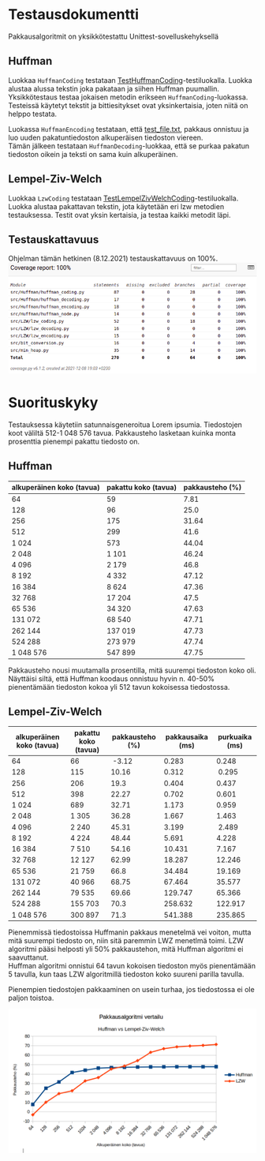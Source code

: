# Testausdokumentti

Pakkausalgoritmit on yksikkötestattu Unittest-sovelluskehyksellä

## Huffman
Luokkaa `HuffmanCoding` testataan [TestHuffmanCoding](https://github.com/asnabryg/Pakkausalgoritmi/blob/main/src/Huffman/tests/huffman_coding_test.py)-testiluokalla.
Luokka alustaa alussa tekstin joka pakataan ja siihen Huffman puumallin. Yksikkötestaus testaa jokaisen metodin erikseen `HuffmanCoding`-luokassa. Testeissä käytetyt tekstit ja bittiesitykset
ovat yksinkertaisia, joten niitä on helppo testata.  

Luokassa `HuffmanEncoding` testataan, että [test_file.txt](https://github.com/asnabryg/Pakkausalgoritmi/blob/main/src/Huffman/tests/test_file.txt), pakkaus onnistuu ja
luo uuden pakatuntiedoston alkuperäisen tiedoston viereen.  
Tämän jälkeen testataan `HuffmanDecoding`-luokkaa, että se purkaa pakatun tiedoston oikein ja teksti on sama kuin alkuperäinen.

## Lempel-Ziv-Welch
Luokkaa `LzwCoding` testataan [TestLempelZivWelchCoding](https://github.com/asnabryg/Pakkausalgoritmi/blob/main/src/LZW/tests/lzw_test.py)-testiluokalla.
Luokka alustaa pakattavan tekstin, jota käytetään eri lzw metodien testauksessa. Testit ovat yksin kertaisia, ja testaa kaikki metodit läpi.

## Testauskattavuus
Ohjelman tämän hetkinen (8.12.2021) testauskattavuus on 100%.
![testikattavuus](./kuvia/testikattavuus_8.12.2021.png)

# Suorituskyky
Testauksessa käytetiin satunnaisgeneroitua Lorem ipsumia. Tiedostojen koot väliltä 512-1 048 576 tavua. Pakkausteho lasketaan kuinka monta prosenttia pienempi pakattu tiedosto on.

##  Huffman
| alkuperäinen koko (tavua) | pakattu koko (tavua) | pakkausteho (%)|
|---|---|---|
| 64 | 59 | 7.81 |
| 128 | 96 | 25.0 |
| 256 | 175 | 31.64 |
| 512 | 299 | 41.6 |
| 1 024 | 573 | 44.04 |
| 2 048 | 1 101 | 46.24 |
| 4 096 | 2 179 | 46.8 |
| 8 192 | 4 332 | 47.12 |
| 16 384 | 8 624 | 47.36 |
| 32 768 | 17 204 | 47.5 |
| 65 536 | 34 320 | 47.63 |
| 131 072 | 68 540 | 47.71 |
| 262 144 | 137 019 | 47.73 |
| 524 288 | 273 979 | 47.74 |
| 1 048 576 | 547 899 | 47.75 |

Pakkausteho nousi muutamalla prosentilla, mitä suurempi tiedoston koko oli. Näyttäisi siltä, että Huffman koodaus onnistuu hyvin n. 40-50% pienentämään tiedoston kokoa yli 512 tavun kokoisessa tiedostossa.

## Lempel-Ziv-Welch
| alkuperäinen koko (tavua) | pakattu koko (tavua) | pakkausteho (%) | pakkausaika (ms) | purkuaika (ms) |
|---|---|---|---|---|
| 64 | 66 | -3.12 | 0.283 | 0.248 |
| 128 | 115 | 10.16 | 0.312 | 0.295 |
| 256 | 206 | 19.3 | 0.404 | 0.437 |
| 512 | 398 | 22.27 | 0.702 | 0.601 |
| 1 024 | 689 | 32.71 | 1.173 | 0.959 |
| 2 048 | 1 305 | 36.28 | 1.667 | 1.463 |
| 4 096 | 2 240 | 45.31 | 3.199 | 2.489 |
| 8 192 | 4 224 | 48.44 | 5.691 | 4.228 |
| 16 384 | 7 510 | 54.16 | 10.431 | 7.167 |
| 32 768 | 12 127 | 62.99 | 18.287 | 12.246 |
| 65 536 | 21 759 | 66.8 | 34.484 | 19.169 |
| 131 072 | 40 966 | 68.75 | 67.464 | 35.577 |
| 262 144 | 79 535 | 69.66 | 129.747 | 65.366 |
| 524 288 | 155 703 | 70.3 | 258.632 | 122.917 |
| 1 048 576 | 300 897 | 71.3 | 541.388 | 235.865 |

Pienemmissä tiedostoissa Huffmanin pakkaus menetelmä vei voiton, mutta mitä suurempi tiedosto on, niin sitä paremmin LWZ menetlmä toimi. LZW algoritmi pääsi helposti yli 50% pakkaustehon, mitä Huffman algoritmi ei saavuttanut.  
Huffman algoritmi onnistui 64 tavun kokoisen tiedoston myös pienentämään 5 tavulla, kun taas LZW algoritmillä tiedoston koko suureni parilla tavulla.  

Pienempien tiedostojen pakkaaminen on usein turhaa, jos tiedostossa ei ole paljon toistoa.
  
![chart](./kuvia/huffman_lzw_chart.png)
